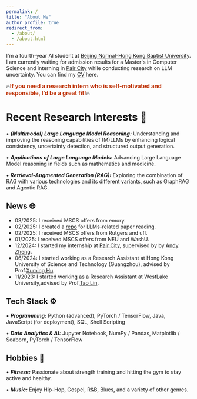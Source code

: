 ```yaml
---
permalink: /
title: "About Me"
author_profile: true
redirect_from: 
  - /about/
  - /about.html
---
```


I'm a fourth-year AI student at [Beijing Normal-Hong Kong Baptist University](https://uic.edu.cn/en/). I am currently waiting for admission results for a Master's in Computer Science and interning in [Pair City](https://www.paircity.com/home) while conducting research on LLM uncertainty. You can find my [CV](assets/Resume_YongliangMiao.pdf) here.

🔥<span style="color: #BF360C; font-weight: bold; font-size: 1.1em;">If you need a research intern who is self-motivated and responsible, I’d be a great fit!</span>🔥


**Recent Research Interests** 🤖
======
• ***(Multimodal) Large Language Model Reasoning:***  Understanding and improving the reasoning capabilities of (M)LLMs by enhancing logical consistency, uncertainty detection, and structured output generation.  

• ***Applications of Large Language Models:***  Advancing Large Language Model reasoning in fields such as mathematics and medicine.  

• ***Retrieval-Augmented Generation (RAG):*** Exploring the combination of RAG with various technologies and its different variants, such as GraphRAG and Agentic RAG.


News 🌐
------
- 03/2025: I received MSCS offers from emory.
- 02/2025: I created a [repo](https://github.com/YongliangMiao/health-llms) for LLMs-related paper reading.
- 02/2025: I received MSCS offers from Rutgers and ufl.
- 01/2025: I received MSCS offers from NEU and WashU.
- 12/2024: I started my internship at [Pair City](https://www.paircity.com/home), supervised by by [Andy Zheng](https://rael.berkeley.edu/people/cheng-andy-zheng/).
- 06/2024: I started working as a Research Assistant at Hong Kong University of Science and Technology (Guangzhou), advised by Prof.[Xuming Hu](https://xuminghu.github.io/).
- 11/2023: I started working as a Research Assistant at WestLake University,advised by Prof.[Tao Lin](https://tlin-taolin.github.io/).

Tech Stack ⚙️
------
• ***Programming:*** Python (advanced), PyTorch / TensorFlow, Java, JavaScript (for deployment), SQL, Shell Scripting

• ***Data Analytics & AI:*** Jupyter Notebook, NumPy / Pandas, Matplotlib / Seaborn, PyTorch / TensorFlow

Hobbies 🌱
------
• ***Fitness:*** Passionate about strength training and hitting the gym to stay active and healthy.  

• ***Music:*** Enjoy Hip-Hop, Gospel, R&B, Blues, and a variety of other genres.  
